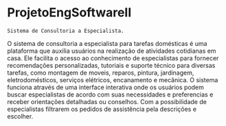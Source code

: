 # ProjetoEngSoftwareII
 
    Sistema de Consultoria a Especialista.
  O sistema de consultoria a especialista para tarefas domésticas é uma plataforma que auxilia usuários na realização de atividades cotidianas em casa. Ele facilita o acesso ao conhecimento de especialistas para fornecer recomendações personalizadas, tutoriais e suporte técnico para diversas tarefas, como montagem de moveis, reparos, pintura, jardinagem, eletrodomésticos, serviços elétricos, encanamento e mecânica.
O sistema funciona através de uma interface interativa onde os usuários podem buscar especialistas de acordo com suas necessidades e preferencias e receber orientações detalhadas ou conselhos. Com a possibilidade de especialistas filtrarem os pedidos de assistência pela descrições e escolher.
